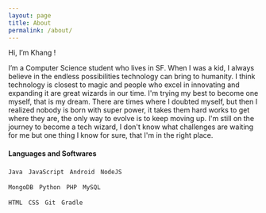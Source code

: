 ```yaml
---
layout: page
title: About
permalink: /about/
---
```


Hi, I’m Khang !

I’m a Computer Science student who lives in SF. When I was a kid, I always believe in the endless possibilities technology can bring to humanity. I think technology is closest to magic and people who excel in innovating and expanding it are great wizards in our time. I'm trying my best to become one myself, that is my dream. There are times where I doubted myself, but then I realized nobody is born with super power, it takes them hard works to get where they are, the only way to evolve is to keep moving up. I'm still on the journey to become a tech wizard, I don't know what challenges are waiting for me but one thing I know for sure, that I'm in the right place.   


#### Languages and Softwares
`Java`&nbsp;&nbsp;&nbsp;`JavaScript`&nbsp;&nbsp;&nbsp;`Android`&nbsp;&nbsp;&nbsp;`NodeJS`

`MongoDB`&nbsp;&nbsp;&nbsp;`Python`&nbsp;&nbsp;&nbsp;`PHP`&nbsp;&nbsp;&nbsp;`MySQL`


`HTML`&nbsp;&nbsp;&nbsp;`CSS`&nbsp;&nbsp;&nbsp;`Git`&nbsp;&nbsp;&nbsp;`Gradle`
